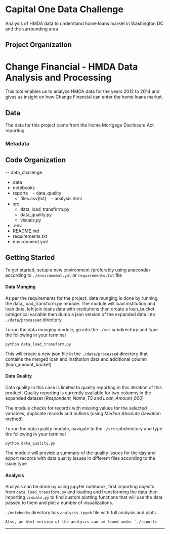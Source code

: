 Capital One Data Challenge
==============================

Analysis of HMDA data to understand home loans market in Washington DC and the surrounding area

Project Organization
------------

# Change Financial - HMDA Data Analysis and Processing

This tool enables us to analyze HMDA data for the years 2012 to 2014 and gives us insight on how Change Financial can enter the home loans market.

## Data

The data for this project came from the Home Mortgage Disclosure Act reporting 

### Metadata



## Code Organization


-- data_challenge
   - data           
   - notebooks         
   - reports
       - data_quality
       - files.csv(txt)
       - analysis.html 
   - src
       - data_load_transform.py
       - data_quality.py
       - visuals.py
   - .env
   - README.md
   - requirements.txt
   - environment.yml
    
## Getting Started


   To get started, setup a new environment (preferably using anaconda) according to `./environment.yml` or `requirements.txt` file


#### Data Munging


   As per the requirements for the project, data munging is done by running the data_load_transform.py module. The module will load institution and loan data, left join loans data with institutions then create a loan_bucket categorical variable then dump a json version of the expanded data into `./data/processed` directory. 
    
   To run the data munging module, go into the `./src` subdirectory and type the following in your terminal
    
   ``` python data_load_transform.py ```
    
   This will create a new json file in the `./data/processed` directory that contains the merged loan and institution data and additional column (loan_amount_bucket)


#### Data Quality


   Data quality in this case is limited to quality reporting in this iteration of this product. Quality reporting is currently available for two columns in the expanded dataset (_Respondent_Name_TS_ and _Loan_Amount_000_)
   
   The module checks for records with missing values for the selected variables, duplicate records and outliers (using _Median Absolute Deviation_ method)

   To run the data quality module, navigate to the `./src` subdirectory and type the following in your terminal

   ``` python data_quality.py ```

   The module will provide a summary of the quality issues for the day and export records with data quality issues in different files according to the issue type

#### Analysis


   Analysis can be done by using jupyter notebook, first importing objects from `data_load_transform.py` and loading and transforming the data then importing `visuals.py` to find custom plotting functions that will use the data passed to them and plot a number of visualizations.

   `./notebooks` directory has `analysis.ipynb` file with full analysis and plots. 
 
    Also, an html version of the analysis can be found under `./reports`

--------


